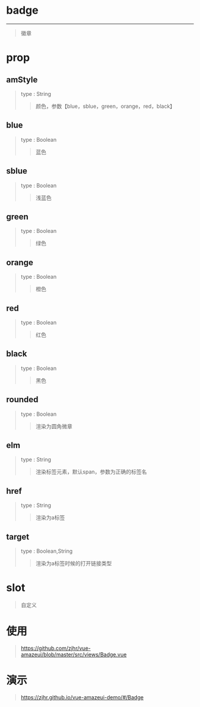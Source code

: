 # badge
---
>徽章

# prop

## amStyle
>type : String
>>颜色，参数【blue，sblue，green，orange，red，black】

## blue
>type : Boolean
>>蓝色

## sblue
>type : Boolean
>>浅蓝色

## green
>type : Boolean
>>绿色

## orange
>type : Boolean
>>橙色

## red
>type : Boolean
>>红色

## black
>type : Boolean
>>黑色

## rounded
>type : Boolean
>>渲染为圆角微章

## elm
>type : String
>>渲染标签元素，默认span，参数为正确的标签名

## href
>type : String
>>渲染为a标签

## target
>type : Boolean,String
>>渲染为a标签时候的打开链接类型

# slot
>自定义

# 使用
><a>https://github.com/zjhr/vue-amazeui/blob/master/src/views/Badge.vue</a>

# 演示
><a>https://zjhr.github.io/vue-amazeui-demo/#/Badge</a>

